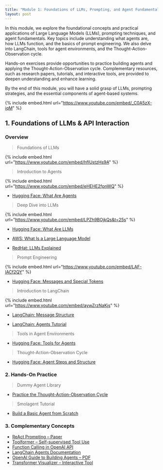 ```yaml
---
title: "Module 1: Foundations of LLMs, Prompting, and Agent Fundamentals"
layout: post
---
```


In this module, we explore the foundational concepts and practical applications of Large Language Models (LLMs), prompting techniques, and agent fundamentals. Key topics include understanding what agents are, how LLMs function, and the basics of prompt engineering. We also delve into LangChain, tools for agent environments, and the Thought-Action-Observation cycle.

Hands-on exercises provide opportunities to practice building agents and applying the Thought-Action-Observation cycle. Complementary resources, such as research papers, tutorials, and interactive tools, are provided to deepen understanding and enhance learning.

By the end of this module, you will have a solid grasp of LLMs, prompting strategies, and the essential components of agent-based systems.

{% include embed.html url="https://www.youtube.com/embed/_C0A5zX-iqM" %}


## 1. Foundations of LLMs & API Interaction

### Overview

> Foundations of LLMs

{% include embed.html url="https://www.youtube.com/embed/hfIUstzHs9A" %}

> Introduction to Agents

{% include embed.html url="https://www.youtube.com/embed/eHEHE2fpnWQ" %}

* [Hugging Face: What Are Agents](https://huggingface.co/learn/agents-course/en/unit1/what-are-agents)

> Deep Dive into LLMs

{% include embed.html url="https://www.youtube.com/embed/LPZh9BOjkQs&t=25s" %}

* [Hugging Face: What Are LLMs](https://huggingface.co/learn/agents-course/en/unit1/what-are-llms)

* [AWS: What Is a Large Language Model](https://aws.amazon.com/what-is/large-language-model/)

* [RedHat: LLMs Explained](https://www.redhat.com/en/topics/ai/what-are-large-language-models)

> Prompt Engineering

{% include embed.html url="https://www.youtube.com/embed/LAF-lACf2QY" %}

* [Hugging Face: Messages and Special Tokens](https://huggingface.co/learn/agents-course/unit1/messages-and-special-tokens)

> Introduction to LangChain

{% include embed.html url="https://www.youtube.com/embed/aywZrzNaKjs" %}

* [LangChain: Message Structure](https://python.langchain.com/docs/concepts/messages/)

* [LangChain: Agents Tutorial](https://python.langchain.com/docs/tutorials/agents/)

> Tools in Agent Environments

* [Hugging Face: Tools for Agents](https://huggingface.co/learn/agents-course/unit1/tools)

> Thought-Action-Observation Cycle

* [Hugging Face: Agent Steps and Structure](https://huggingface.co/learn/agents-course/unit1/agent-steps-and-structure)

### 2. Hands-On Practice

> Dummy Agent Library

* [Practice the Thought-Action-Observation Cycle](https://huggingface.co/learn/agents-course/unit1/dummy-agent-library)

>Smolagent Tutorial  

* [Build a Basic Agent from Scratch](https://huggingface.co/learn/agents-course/unit1/tutorial)

### 3. Complementary Concepts

* [ReAct Prompting – Paper](https://arxiv.org/abs/2210.03629)
* [Toolformer – Self-supervised Tool Use](https://arxiv.org/abs/2302.04761)
* [Function Calling in OpenAI API](https://platform.openai.com/docs/guides/function-calling)
* [LangChain Agents Documentation](https://python.langchain.com/docs/modules/agents/)
* [OpenAI Guide to Building Agents – PDF](https://cdn.openai.com/business-guides-and-resources/a-practical-guide-to-building-agents.pdf)
* [Transformer Visualizer – Interactive Tool](https://poloclub.github.io/transformer-explainer/)
